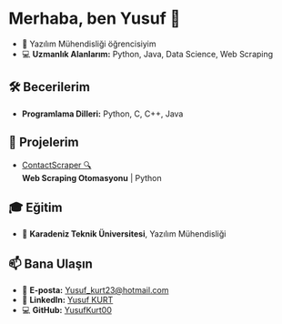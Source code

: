 # Merhaba, ben Yusuf 👋

- 🔭 Yazılım Mühendisliği öğrencisiyim  
- 💻 **Uzmanlık Alanlarım:** Python, Java, Data Science, Web Scraping  

## 🛠 Becerilerim
- **Programlama Dilleri:** Python, C, C++, Java

## 🌟 Projelerim
- [ContactScraper 🔍](https://github.com/YusufKurt00/ContactScraper)  
  **Web Scraping Otomasyonu** | Python  

## 🎓 Eğitim
- 🏫 **Karadeniz Teknik Üniversitesi**, Yazılım Mühendisliği  

## 📫 Bana Ulaşın
- 📧 **E-posta:** [Yusuf_kurt23@hotmail.com](mailto:Yusuf_kurt23@hotmail.com)  
- 💼 **LinkedIn:** [Yusuf KURT](https://www.linkedin.com/in/yusufkurt000/)  
- 💻 **GitHub:** [YusufKurt00](https://github.com/YusufKurt00)
